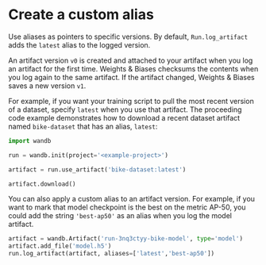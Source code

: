 # Create a custom alias

Use aliases as pointers to specific versions. By default, `Run.log_artifact` adds the `latest` alias to the logged version.

An artifact version `v0` is created and attached to your artifact when you log an artifact for the first time. Weights & Biases checksums the contents when you log again to the same artifact. If the artifact changed, Weights & Biases saves a new version `v1`.

For example, if you want your training script to pull the most recent version of a dataset, specify `latest` when you use that artifact. The proceeding code example demonstrates how to download a recent dataset artifact named `bike-dataset` that has an alias, `latest`:

```python
import wandb

run = wandb.init(project='<example-project>')

artifact = run.use_artifact('bike-dataset:latest')

artifact.download()
```

You can also apply a custom alias to an artifact version. For example, if you want to mark that model checkpoint is the best on the metric AP-50, you could add the string `'best-ap50'` as an alias when you log the model artifact.

```python
artifact = wandb.Artifact('run-3nq3ctyy-bike-model', type='model')
artifact.add_file('model.h5')
run.log_artifact(artifact, aliases=['latest','best-ap50'])
```
